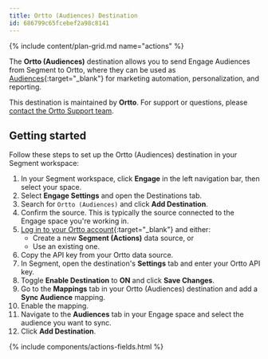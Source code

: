 ```yaml
---
title: Ortto (Audiences) Destination
id: 686799c65fcebef2a98c8141
---
```


{% include content/plan-grid.md name="actions" %}

The **Ortto (Audiences)** destination allows you to send Engage Audiences from Segment to Ortto, where they can be used as [Audiences](https://help.ortto.com/a-115-working-with-audiences){:target="_blank"} for marketing automation, personalization, and reporting.

This destination is maintained by **Ortto**. For support or questions, please [contact the Ortto Support team](mailto:help@ortto.com).

## Getting started

Follow these steps to set up the Ortto (Audiences) destination in your Segment workspace:

1. In your Segment workspace, click **Engage** in the left navigation bar, then select your space.
2. Select **Engage Settings** and open the Destinations tab.
3. Search for `Ortto (Audiences)` and click **Add Destination**.
4. Confirm the source. This is typically the source connected to the Engage space you're working in.
5. [Log in to your Ortto account](https://ortto.app/login){:target="_blank"} and either:
   - Create a new **Segment (Actions)** data source, or
   - Use an existing one.
6. Copy the API key from your Ortto data source.
7. In Segment, open the destination's **Settings** tab and enter your Ortto API key.
8. Toggle **Enable Destination** to **ON** and click **Save Changes**.
9. Go to the **Mappings** tab in your Ortto (Audiences) destination and add a **Sync Audience** mapping.
10. Enable the mapping.
11. Navigate to the **Audiences** tab in your Engage space and select the audience you want to sync.
12. Click **Add Destination**.

{% include components/actions-fields.html %}
